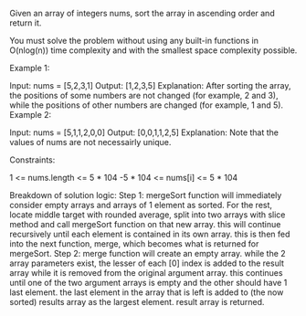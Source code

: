 Given an array of integers nums, sort the array in ascending order and return it.

You must solve the problem without using any built-in functions in O(nlog(n)) time complexity and with the smallest space complexity possible.

 

Example 1:

Input: nums = [5,2,3,1]
Output: [1,2,3,5]
Explanation: After sorting the array, the positions of some numbers are not changed (for example, 2 and 3), while the positions of other numbers are changed (for example, 1 and 5).
Example 2:

Input: nums = [5,1,1,2,0,0]
Output: [0,0,1,1,2,5]
Explanation: Note that the values of nums are not necessairly unique.
 

Constraints:

1 <= nums.length <= 5 * 104
-5 * 104 <= nums[i] <= 5 * 104

Breakdown of solution logic:
Step 1: mergeSort function will immediately consider empty arrays and arrays of 1 element as sorted. For the rest, locate middle target with rounded average, split into two arrays with slice method and call mergeSort function on that new array. this will continue recursively until each element is contained in its own array. this is then fed into the next function, merge, which becomes what is returned for mergeSort. 
Step 2: merge function will create an empty array. while the 2 array parameters exist, the lesser of each [0] index is added to the result array while it is removed from the original argument array. this continues until one of the two argument arrays is empty and the other should have 1 last element. the last element in the array that is left is added to (the now sorted) results array as the largest element. result array is returned.
